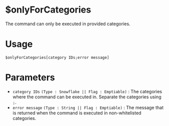 # $onlyForCategories
The command can only be executed in provided categories.

# Usage
```
$onlyForCategories[category IDs;error message]
```

# Parameters 
- `category IDs` `(Type : Snowflake || Flag : Emptiable)` : The categories where the command can be executed in. Separate the categories using `;`.
- `error message` `(Type : String || Flag : Emptiable)` : The message that is returned when the command is executed in non-whitelisted categories.
